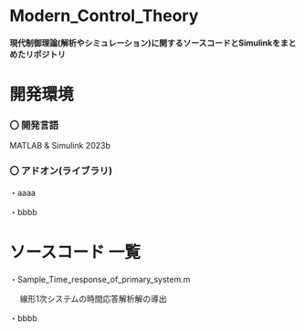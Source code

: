 # Modern_Control_Theory

#### 現代制御理論(解析やシミュレーション)に関するソースコードとSimulinkをまとめたリポジトリ

# 開発環境

### 〇 開発言語
 
 MATLAB & Simulink 2023b
 
 ### 〇 アドオン(ライブラリ)
 
 ・aaaa
 
 ・bbbb


# ソースコード 一覧
 
 ・Sample_Time_response_of_primary_system.m
 
 　  線形1次システムの時間応答解析解の導出
   
 ・bbbb
